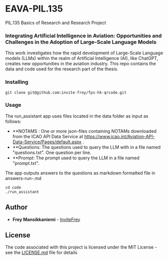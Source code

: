 # EAVA-PIL.135
PIL.135 Basics of Research and Research Project

### Integrating Artificial Intelligence in Aviation: Opportunities and Challenges in the Adoption of Large-Scale Language Models

This work investigates how the rapid development of Large-Scale Language models (LLMs) within the realm of Artificial Intelligence (AI), like ChatGPT, creates new opportunities in the aviation industry. This repo contains the data and code used for the research part of the thesis.

### Installing

```
git clone git@github.com:invite-frey/fps-hk-qrcode.git
```
### Usage

The run_assistant app uses files located in the data folder as input as follows:

* **NOTAMS : One or more json-files containing NOTAMs downloaded from the ICAO API Data Service at https://www.icao.int/Aviation-API-Data-Service/Pages/default.aspx .
* **Questions: The questions used to query the LLM with in a file named "questions.txt". One question per line.
* **Prompt: The prompt used to query the LLM in a file named "prompt.txt".

The app outputs answers to the questions as markdown formatted file in answers-run-<date>.md 

```
cd code
./run_assistant
```

## Author

* **Frey Mansikkaniemi** - [InviteFrey](https://github.com/invite-frey)

## License

The code associated with this project is licensed under the MIT License - see the [LICENSE.md](LICENSE.md) file for details